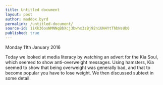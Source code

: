 ```yaml
---
title: Untitled document
layout: post
author: maddox.byrd
permalink: /untitled-document/
source-id: 1iXk36osNMNNqBbXcj3bwhx3zBj92niUN4YtThbNsUb0
published: true
---
```

Monday 11th January 2016

Today we looked at media literacy by watching an advert for the Kia Soul, which seemed to show anti-overweight messages. Using hamsters, Kia seemed to show that being overweight was generally bad, and that to become popular you have to lose weight. We then discussed subtext in some detail.

